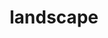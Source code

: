 ---
title: landscape
creator: Marilyn Peddle
licence: CC BY 2.0
licence-url: https://creativecommons.org/licenses/by/2.0/deed.en
image-url: https://upload.wikimedia.org/wikipedia/commons/c/c1/Hambledon_Hill_towards_Stourton_Tower_20070730.jpg
---